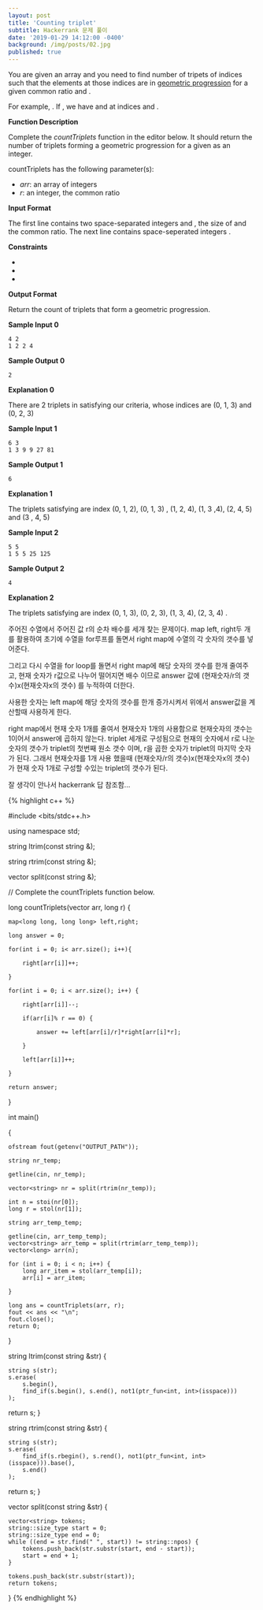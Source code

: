 ```yaml
---
layout: post
title: 'Counting triplet'
subtitle: Hackerrank 문제 풀이
date: '2019-01-29 14:12:00 -0400'
background: /img/posts/02.jpg
published: true
---
```

You are given an array and you need to find number of tripets of indices  such that the elements at those indices are in [geometric progression](https://en.wikipedia.org/wiki/Geometric_progression) for a given common ratio  and . 

For example, . If , we have  and  at indices  and . 

**Function Description**

Complete the *countTriplets* function in the editor below. It should return the number of triplets forming a geometric progression for a given  as an integer.

countTriplets has the following parameter(s):

- *arr*: an array of integers
- *r*: an integer, the common ratio

**Input Format**

The first line contains two space-separated integers  and , the size of  and the common ratio. 
The next line contains  space-seperated integers . 

**Constraints**

- 
- 
- 

**Output Format**

Return the count of triplets that form a geometric progression. 

**Sample Input 0**

```
4 2
1 2 2 4
```

**Sample Output 0**

```
2
```

**Explanation 0**

There are 2 triplets in satisfying our criteria, whose indices are  (0, 1, 3)  and (0, 2, 3)  

**Sample Input 1**

```
6 3
1 3 9 9 27 81
```

**Sample Output 1**

```
6
```

**Explanation 1**

The triplets satisfying are index (0, 1, 2),  (0, 1, 3) , (1, 2, 4), (1, 3 ,4), (2, 4, 5) and (3 , 4, 5)

**Sample Input 2**

```
5 5
1 5 5 25 125
```

**Sample Output 2**

```
4
```

**Explanation 2**

The triplets satisfying are index (0, 1, 3), (0, 2, 3), (1, 3, 4), (2, 3, 4) .



주어진 수열에서 주어진 값 r의 순차 배수를 세개 찾는 문제이다. map left, right두 개를 활용하여 초기에 수열을 for루프를 돌면서 right map에 수열의 각 숫자의 갯수를 넣어준다.

그리고  다시 수열을 for loop를 돌면서 right map에 해당 숫자의 갯수를 한개 줄여주고, 현재 숫자가 r값으로 나누어 떨어지면 배수 이므로 answer 값에  (현재숫자/r의 갯수)x(현재숫자x의 갯수) 를 누적하여 더한다.

사용한 숫자는 left map에 해당 숫자의 갯수를 한개 증가시켜서 위에서 answer값을 계산할때 사용하게 한다.

right map에서 현재 숫자 1개를  줄여서 현재숫자 1개의 사용함으로 현재숫자의 갯수는 1이어서 answer에 곱하지 않는다. triplet 세개로 구성됨으로 현재의 숫자에서 r로 나눈 숫자의 갯수가 triplet의 첫번째 원소 갯수 이며, r을 곱한 숫자가 triplet의 마지막 숫자가 된다. 그래서 현재숫자를 1개 사용 했을때 (현재숫자/r의 갯수)x(현재숫자x의 갯수) 가 현재 숫자 1개로 구성할 수있는 triplet의 갯수가 된다. 

잘 생각이 안나서 hackerrank 답 참조함...

{% highlight c++ %}

#include <bits/stdc++.h>

using namespace std;

string ltrim(const string &);

string rtrim(const string &);

vector<string> split(const string &);

// Complete the countTriplets function below.

long countTriplets(vector<long> arr, long r) {

    map<long long, long long> left,right;

    long answer = 0;

    for(int i = 0; i< arr.size(); i++){

        right[arr[i]]++;

    }

    for(int i = 0; i < arr.size(); i++) {

        right[arr[i]]--;

        if(arr[i]% r == 0) {

            answer += left[arr[i]/r]*right[arr[i]*r];

        }

        left[arr[i]]++;

    }

    return answer;

}

int main()

{

    ofstream fout(getenv("OUTPUT_PATH"));

    string nr_temp;

    getline(cin, nr_temp);

    vector<string> nr = split(rtrim(nr_temp));

    int n = stoi(nr[0]);
    long r = stol(nr[1]);

    string arr_temp_temp;

    getline(cin, arr_temp_temp);
    vector<string> arr_temp = split(rtrim(arr_temp_temp));
    vector<long> arr(n);

    for (int i = 0; i < n; i++) {
        long arr_item = stol(arr_temp[i]);
        arr[i] = arr_item;

    }

    long ans = countTriplets(arr, r);
    fout << ans << "\n";
    fout.close();
    return 0;
}

string ltrim(const string &str) {

    string s(str);
    s.erase(
        s.begin(),
        find_if(s.begin(), s.end(), not1(ptr_fun<int, int>(isspace)))
    );

   return s;
}

string rtrim(const string &str) {

    string s(str);
    s.erase(
        find_if(s.rbegin(), s.rend(), not1(ptr_fun<int, int>(isspace))).base(),
        s.end()
    );
   return s;
}

vector<string> split(const string &str) {

    vector<string> tokens;
    string::size_type start = 0;
    string::size_type end = 0;
    while ((end = str.find(" ", start)) != string::npos) {
        tokens.push_back(str.substr(start, end - start));
        start = end + 1;
    }

    tokens.push_back(str.substr(start));
    return tokens;
}
{% endhighlight %}






